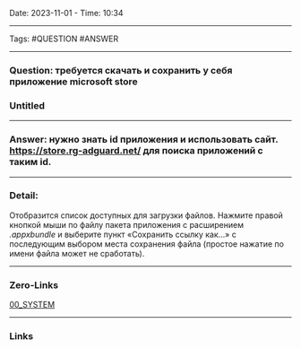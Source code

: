 Date: 2023-11-01 - Time: 10:34
___
Tags: #QUESTION #ANSWER
___
### Question: требуется скачать и сохранить у себя приложение microsoft store
### Untitled
___
### Answer: нужно знать id приложения и использовать сайт. https://store.rg-adguard.net/ для поиска приложений  с таким id.

___
### Detail:
Отобразится список доступных для загрузки файлов. Нажмите правой кнопкой мыши по файлу пакета приложения  с расширением _.appxbundle_ и выберите пункт «Сохранить ссылку как…» с последующим выбором места сохранения файла (простое нажатие по имени файла может не сработать).
___
### Zero-Links
[00_SYSTEM](../__Z_CORE/00_SYSTEM.md)
___
### Links

